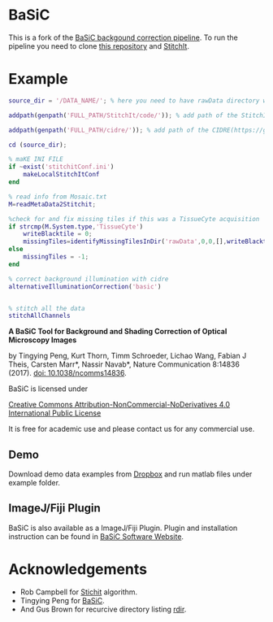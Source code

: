 # BaSiC

This is a fork of the [BaSiC backgound correction pipeline](https://github.com/QSCD/BaSiC). To run the pipeline you need to clone [this repository](https://github.com/Fouga/BaSiC) and [StitchIt](https://github.com/Fouga/StitchIt). 

# Example
```Matlab
source_dir = '/DATA_NAME/'; % here you need to have rawData directory with all your data and a Mosaic.txt

addpath(genpath('FULL_PATH/StitchIt/code/')); % add path of the StitchIt(https://github.com/BaselLaserMouse/StitchIt).

addpath(genpath('FULL_PATH/cidre/')); % add path of the CIDRE(https://github.com/Fouga/cidre) 

cd (source_dir);

% maKE INI FILE
if ~exist('stitchitConf.ini')
	makeLocalStitchItConf
end

% read info from Mosaic.txt 
M=readMetaData2Stitchit;

%check for and fix missing tiles if this was a TissueCyte acquisition
if strcmp(M.System.type,'TissueCyte')
    writeBlacktile = 0;
    missingTiles=identifyMissingTilesInDir('rawData',0,0,[],writeBlacktile);
else
    missingTiles = -1;
end

% correct background illumination with cidre
alternativeIlluminationCorrection('basic')


% stitch all the data
stitchAllChannels
```


**A BaSiC Tool for Background and Shading Correction of Optical Microscopy Images**

by Tingying Peng, Kurt Thorn, Timm Schroeder, Lichao Wang, Fabian J Theis, Carsten Marr\*, Nassir Navab\*, Nature Communication 8:14836 (2017). [doi: 10.1038/ncomms14836](http://www.nature.com/articles/ncomms14836).

BaSiC is licensed under 

[Creative Commons Attribution-NonCommercial-NoDerivatives 4.0 International Public License](https://creativecommons.org/licenses/by-nc-nd/4.0/legalcode)

It is free for academic use and please contact us for any commercial use.

## Demo

Download demo data examples from [Dropbox](https://www.dropbox.com/s/plznvzdjglrse3h/Demoexamples.zip?dl=0) and run matlab files under example folder.

## ImageJ/Fiji Plugin
BaSiC is also available as a ImageJ/Fiji Plugin. Plugin and installation instruction can be found in [BaSiC Software Website](https://www.helmholtz-muenchen.de/icb/research/groups/quantitative-single-cell-dynamics/software/basic/index.html).


Acknowledgements
============

- Rob Campbell for [Stichit](https://github.com/BaselLaserMouse/StitchIt) algorithm.
- Tingying Peng for [BaSiC](https://github.com/QSCD/BaSiC). 
- And Gus Brown for recurcive directory listing [rdir](https://uk.mathworks.com/matlabcentral/fileexchange/19550-recursive-directory-listing).




